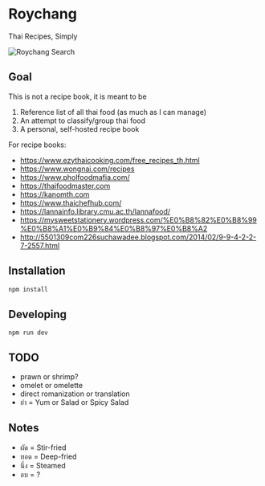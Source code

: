# Roychang

Thai Recipes, Simply

![Roychang Search](/static/assets/git/main.png)

## Goal

This is not a recipe book, it is meant to be

1. Reference list of all thai food (as much as I can manage)
2. An attempt to classify/group thai food
3. A personal, self-hosted recipe book

For recipe books:

- https://www.ezythaicooking.com/free_recipes_th.html
- https://www.wongnai.com/recipes
- https://www.pholfoodmafia.com/
- https://thaifoodmaster.com
- https://kanomth.com
- https://www.thaichefhub.com/
- https://lannainfo.library.cmu.ac.th/lannafood/
- https://mysweetstationery.wordpress.com/%E0%B8%82%E0%B8%99%E0%B8%A1%E0%B9%84%E0%B8%97%E0%B8%A2
- http://5501309com226suchawadee.blogspot.com/2014/02/9-9-4-2-2-7-2557.html

## Installation

```sh
npm install
```

## Developing

```
npm run dev
```

## TODO

- prawn or shrimp?
- omelet or omelette
- direct romanization or translation
- ยำ = Yum or Salad or Spicy Salad

## Notes

- ผัด = Stir-fried
- ทอด = Deep-fried
- นึ่ง = Steamed
- อบ = ?
